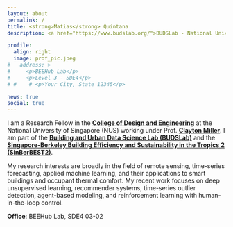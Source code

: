 ```yaml
---
layout: about
permalink: /
title: <strong>Matias</strong> Quintana
description: <a href="https://www.budslab.org/">BUDSLab - National University of Singapore</a>

profile:
  align: right
  image: prof_pic.jpeg
#   address: >
#     <p>BEEHub Lab</p>
#     <p>Level 3 - SDE4</p>
# #    # <p>Your City, State 12345</p>

news: true
social: true
---
```


I am a Research Fellow in the [**College of Design and Engineering**](http://www.sde.nus.edu.sg/) at the National University of Singapore (NUS) working under Prof. [**Clayton Miller**](https://scholar.google.com/citations?user=akL857IAAAAJ&hl=en&oi=ao).
I am part of the [**Building and Urban Data Science Lab (BUDSLab)**](http://www.budslab.org/) and the [**Singapore-Berkeley Building Efficiency and Sustainability in the Tropics 2 (SinBerBEST2)**](https://sinberbest.berkeley.edu/).

My research interests are broadly in the field of remote sensing, time-series forecasting, applied machine learning, and their applications to smart buildings and occupant thermal comfort. My recent work focuses on deep unsupervised learning, recommender systems, time-series outlier detection, agent-based modeling, and reinforcement learning with human-in-the-loop control.

**Office**: BEEHub Lab, SDE4 03-02
